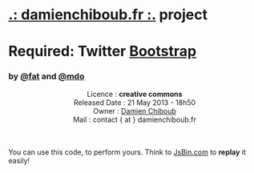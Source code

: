 <h1><a href="http://www.damienchiboub.fr" target="_blank">.: damienchiboub.fr :.</a> project <h1>

<h1>Required: Twitter <a href="http://github.com/twitter/bootstrap" target="_blank">Bootstrap</a></h1>
<h3>by <a href="https://twitter.com/fat" target="_blank">@fat</a> and 
   <a href="https://twitter.com/mdo" target="_blank">@mdo</a>
</h3>




<center>
Licence :        <b>creative commons</b><br>
Released Date :  21 May 2013 - 18h50<br>
Owner :          <a href="http://www.damienchiboub.fr/" target="_blank">Damien Chiboub</a><br>
Mail  :        contact { at } damienchiboub.fr<br>
</center><br><br>

You can use this code, to perform yours. Think to <a href="http://jsbin.com/" target="_blank">JsBin.com</a> to <b>replay</b> it easily!
